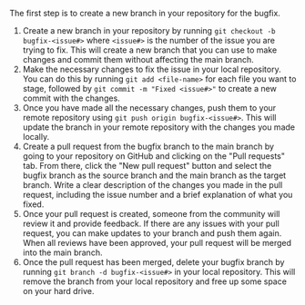   The first step is to create a new branch in your repository for the bugfix.

1. Create a new branch in your repository by running `git checkout -b bugfix-<issue#>` where `<issue#>` is the number of the issue you are trying to fix. This will create a new branch that you can use to make changes and commit them without affecting the main branch.
2. Make the necessary changes to fix the issue in your local repository. You can do this by running `git add <file-name>` for each file you want to stage, followed by `git commit -m "Fixed <issue#>"` to create a new commit with the changes.
3. Once you have made all the necessary changes, push them to your remote repository using `git push origin bugfix-<issue#>`. This will update the branch in your remote repository with the changes you made locally.
4. Create a pull request from the bugfix branch to the main branch by going to your repository on GitHub and clicking on the "Pull requests" tab. From there, click the "New pull request" button and select the bugfix branch as the source branch and the main branch as the target branch. Write a clear description of the changes you made in the pull request, including the issue number and a brief explanation of what you fixed.
5. Once your pull request is created, someone from the community will review it and provide feedback. If there are any issues with your pull request, you can make updates to your branch and push them again. When all reviews have been approved, your pull request will be merged into the main branch.
6. Once the pull request has been merged, delete your bugfix branch by running `git branch -d bugfix-<issue#>` in your local repository. This will remove the branch from your local repository and free up some space on your hard drive.